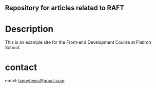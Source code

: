 Repository for articles related to RAFT
---

# Description

This is an example site for the Front-end Development Course at Flatiron School.

# contact

email: binnylewis@gmail.com

